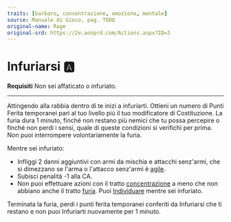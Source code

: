 ```yaml
---
traits: [barbaro, concentrazione, emozione, mentale]
source: Manuale di Gioco, pag. TODO
original-name: Rage
original-srd: https://2e.aonprd.com/Actions.aspx?ID=3
---
```


# Infuriarsi :a:

**Requisiti** Non sei affaticato o infuriato.

---

Attingendo alla rabbia dentro di te inizi a infuriarti. Ottieni un numero di
Punti Ferita temporanei pari al tuo livello più il tuo modificatore di
Costituzione. La furia dura 1 minuto, finché non restano più nemici che tu possa
percepire o finché non perdi i sensi, quale di queste condizioni si verifichi
per prima. Non puoi interrompere volontariamente la furia.

Mentre sei infuriato:

- Infliggi 2 danni aggiuntivi con armi da mischia e attacchi senz'armi, che si
  dimezzano se l'arma o l'attacco senz'armi è [agile](/tratti/agile).
- Subisci penalità -1 alla CA.
- Non puoi effettuare azioni con il tratto
  [concentrazione](/tratti/concentrazione) a meno che non abbiano anche il
  tratto [furia](/tratti/furia). Puoi [Individuare](/azioni/individuare) mentre
  sei infuriato.

Terminata la furia, perdi i punti ferita temporanei conferiti da Infuriarsi che
ti restano e non puoi Infuriarti nuovamente per 1 minuto.
